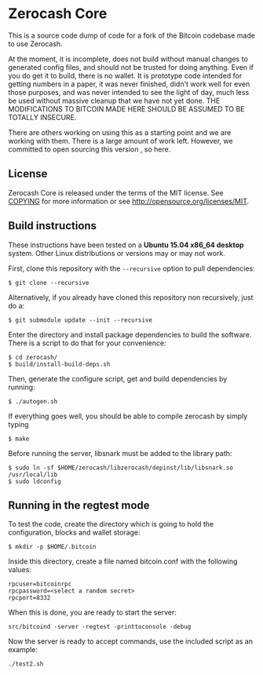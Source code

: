 Zerocash Core
=====================================

This is a source code dump of code for a fork of the Bitcoin codebase made to use Zerocash.

At the moment, it is incomplete, does not build without manual changes to generated config files,  and should not be trusted for doing anything. Even if you do get it to build, there is no wallet.  It is prototype code intended for getting numbers in a paper, it was never finished, didn't work well for even those purposes, and was never intended to see the light of day, much less be used without massive cleanup that we have not yet done.  THE MODIFICATIONS TO BITCOIN MADE HERE SHOULD BE ASSUMED TO BE TOTALLY INSECURE.

There are others working on using this as a starting point and we are working with them. There is a large amount of work left.  However, we committed to open sourcing this version , so here.


License
-------

Zerocash Core is released under the terms of the MIT license. See [COPYING](COPYING) for more
information or see http://opensource.org/licenses/MIT.


## Build instructions

These instructions have been tested on a **Ubuntu 15.04 x86_64 desktop**
system. Other Linux distributions or versions may or may not work.

First, clone this repository with the `--recursive` option to pull
dependencies:

    $ git clone --recursive

Alternatively, if you already have cloned this repository non recursively, just
do a:

    $ git submodule update --init --recursive

Enter the directory and install package dependencies to build the software.
There is a script to do that for your convenience:

    $ cd zerocash/
    $ build/install-build-deps.sh

Then, generate the configure script, get and build dependencies by running:

    $ ./autogen.sh

If everything goes well, you should be able to compile zerocash by simply
typing

    $ make

Before running the server, libsnark must be added to the library path:

    $ sudo ln -sf $HOME/zerocash/libzerocash/depinst/lib/libsnark.so /usr/local/lib
    $ sudo ldconfig

## Running in the regtest mode

To test the code, create the directory which is going to hold the
configuration, blocks and wallet storage:

    $ mkdir -p $HOME/.bitcoin

Inside this directory, create a file named bitcoin.conf with the following
values:

    rpcuser=bitcoinrpc
    rpcpassword=<select a random secret>
    rpcport=8332

When this is done, you are ready to start the server:

    src/bitcoind -server -regtest -printtoconsole -debug

Now the server is ready to accept commands, use the included script as an
example:

    ./test2.sh